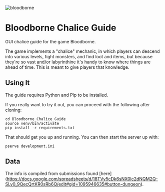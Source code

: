 ![bloodborne](http://www.warpzoned.com/wp-content/uploads/2014/11/bloodborne-header.jpg)

# Bloodborne Chalice Guide

GUI chalice guide for the game Bloodborne. 

The game implements a "chalice" mechanic, in which players can descend into various levels, fight monsters, and find loot and items, but because they're so vast and/or labyrinthine it's handy to know where things are ahead of time. This is meant to give players that knowledge.

## Using It

The guide requires Python and Pip to be installed.

If you really want to try it out, you can proceed with the following after cloning:

    cd Bloodborne_Chalice_Guide
    source venv/bin/activate
    pip install -r requirements.txt

That should get you up and running. You can then start the server up with:

    pserve development.ini

## Data

The info is compiled from submissions found [here] (https://docs.google.com/spreadsheets/d/18TVy5cDk6sNX0lc2dNQM2Q-SLv0_9QecQrtKR0sRb6Q/edit#gid=1095946635#button-dungeon).
